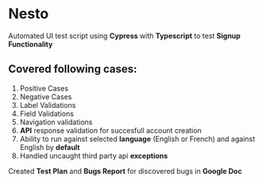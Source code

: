 # Nesto

Automated UI test script using **Cypress** with **Typescript** to test **Signup Functionality**

## Covered following cases:
1. Positive Cases
2. Negative Cases
3. Label Validations
4. Field Validations
5. Navigation validations
6. **API** response validation for succesfull account creation
7. Ability to run against selected **language** (English or French) and against English by **default**
8. Handled uncaught third party api **exceptions**

Created **Test Plan** and **Bugs Report** for discovered bugs in **Google Doc**